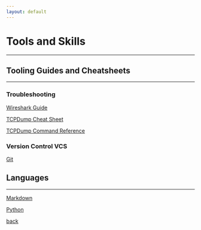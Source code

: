 ```yaml
---
layout: default
---
```


# Tools and Skills

* * *

## Tooling Guides and Cheatsheets
-------------------------------------

### Troubleshooting

[Wireshark Guide](./tooling_and_skills/troubleshooting/wireshark.html)

[TCPDump Cheat Sheet](./tooling_and_skills/troubleshooting/tcp_ip_and_tcpdump.html)

[TCPDump Command Reference](./tooling_and_skills/troubleshooting/tcpdump_commands.html)

<!-- ### CyberSecurity

[Security Onion](./tooling_and_skills/cybersecurity/security_onion.html)

[snort](./tooling_and_skills/cybersecurity/snort.html)

[suricata](./tooling_and_skills/cybersecurity/suricata.html)

[zeek](./tooling_and_skills/cybersecurity/zeek.html) -->

### Version Control VCS

[Git](./tooling_and_skills/vcs/git_guide.html)

<!-- [Visual Code Studio](./tooling_and_skills/vcs/vcs.html) -->

## Languages
-------------------------------------

[Markdown](./tooling_and_skills/languages/markdown.html)

<!-- [Powershell](./tooling_and_skills/languages/powershell.html) -->

[Python](./tooling_and_skills/languages/python.html)


[back](./)


